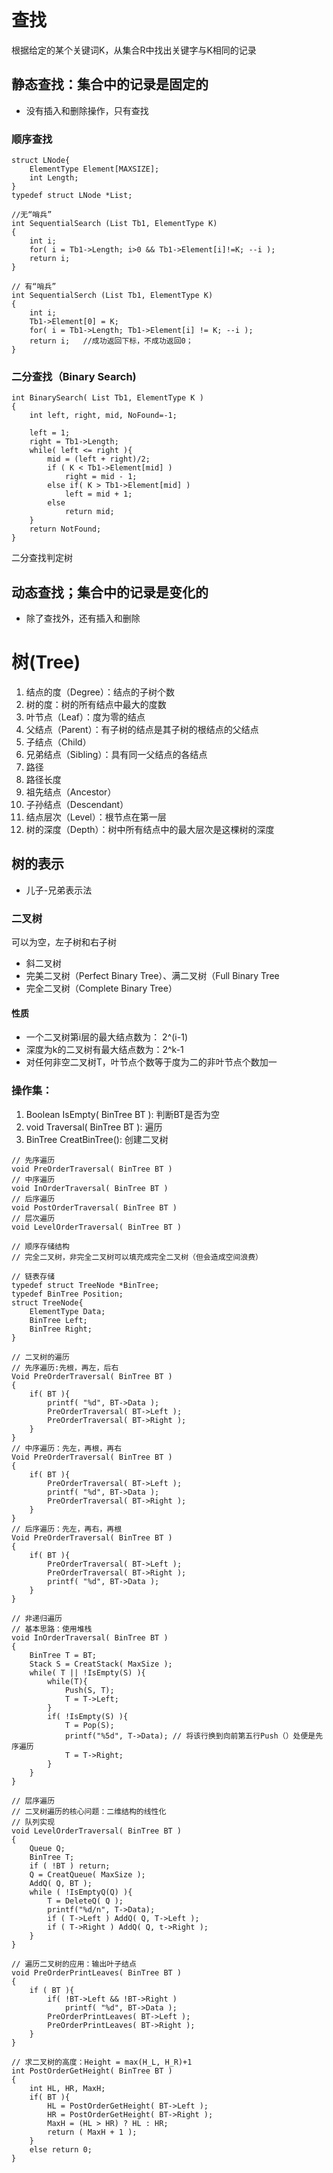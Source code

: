 # 查找
根据给定的某个关键词K，从集合R中找出关键字与K相同的记录

## 静态查找：集合中的记录是固定的
* 没有插入和删除操作，只有查找

### 顺序查找
```
struct LNode{
    ElementType Element[MAXSIZE];
    int Length;
}
typedef struct LNode *List;

//无“哨兵”
int SequentialSearch (List Tb1, ElementType K)
{
    int i;
    for( i = Tb1->Length; i>0 && Tb1->Element[i]!=K; --i );
    return i;
}

// 有“哨兵”
int SequentialSerch (List Tb1, ElementType K)
{
    int i;
    Tb1->Element[0] = K;
    for( i = Tb1->Length; Tb1->Element[i] != K; --i );
    return i;   //成功返回下标，不成功返回0；
}
```

### 二分查找（Binary Search)
```
int BinarySearch( List Tb1, ElementType K )
{
    int left, right, mid, NoFound=-1;

    left = 1;
    right = Tb1->Length;
    while( left <= right ){
        mid = (left + right)/2;
        if ( K < Tb1->Element[mid] )
            right = mid - 1;
        else if( K > Tb1->Element[mid] )
            left = mid + 1;
        else 
            return mid;
    }
    return NotFound;
}
```
二分查找判定树

## 动态查找；集合中的记录是变化的
* 除了查找外，还有插入和删除



# 树(Tree)
1. 结点的度（Degree）：结点的子树个数
2. 树的度：树的所有结点中最大的度数
3. 叶节点（Leaf）：度为零的结点
4. 父结点（Parent）：有子树的结点是其子树的根结点的父结点
5. 子结点（Child）
6. 兄弟结点（Sibling）：具有同一父结点的各结点
7. 路径
8. 路径长度
9. 祖先结点（Ancestor）
10. 子孙结点（Descendant）
11. 结点层次（Level）：根节点在第一层
12. 树的深度（Depth）：树中所有结点中的最大层次是这棵树的深度

## 树的表示
* 儿子-兄弟表示法

### 二叉树
可以为空，左子树和右子树
* 斜二叉树
* 完美二叉树（Perfect Binary Tree）、满二叉树（Full Binary Tree
* 完全二叉树（Complete Binary Tree）

#### 性质
* 一个二叉树第i层的最大结点数为： 2^(i-1)
* 深度为k的二叉树有最大结点数为：2^k-1
* 对任何非空二叉树T，叶节点个数等于度为二的非叶节点个数加一

### 操作集：
1. Boolean IsEmpty( BinTree BT ): 判断BT是否为空
2. void Traversal( BinTree BT ): 遍历
3. BinTree CreatBinTree(): 创建二叉树
```
// 先序遍历
void PreOrderTraversal( BinTree BT )
// 中序遍历
void InOrderTraversal( BinTree BT )
// 后序遍历
void PostOrderTraversal( BinTree BT )
// 层次遍历
void LevelOrderTraversal( BinTree BT )
```

```
// 顺序存储结构
// 完全二叉树，非完全二叉树可以填充成完全二叉树（但会造成空间浪费）

// 链表存储
typedef struct TreeNode *BinTree;
typedef BinTree Position;
struct TreeNode{
    ElementType Data;
    BinTree Left;
    BinTree Right;
}

// 二叉树的遍历
// 先序遍历:先根，再左，后右
Void PreOrderTraversal( BinTree BT )
{
    if( BT ){
        printf( "%d", BT->Data );
        PreOrderTraversal( BT->Left );
        PreOrderTraversal( BT->Right );
    }
}
// 中序遍历：先左，再根，再右
Void PreOrderTraversal( BinTree BT )
{
    if( BT ){
        PreOrderTraversal( BT->Left );
        printf( "%d", BT->Data );
        PreOrderTraversal( BT->Right );
    }
}
// 后序遍历：先左，再右，再根
Void PreOrderTraversal( BinTree BT )
{
    if( BT ){
        PreOrderTraversal( BT->Left );
        PreOrderTraversal( BT->Right );
        printf( "%d", BT->Data );
    }
}

// 非递归遍历
// 基本思路：使用堆栈
void InOrderTraversal( BinTree BT )
{
    BinTree T = BT;
    Stack S = CreatStack( MaxSize );
    while( T || !IsEmpty(S) ){
        while(T){
            Push(S, T);
            T = T->Left;
        }
        if( !IsEmpty(S) ){
            T = Pop(S);
            printf("%5d", T->Data); // 将该行换到向前第五行Push（）处便是先序遍历
            T = T->Right;
        }
    }
}

// 层序遍历
// 二叉树遍历的核心问题：二维结构的线性化
// 队列实现
void LevelOrderTraversal( BinTree BT )
{
    Queue Q;
    BinTree T;
    if ( !BT ) return;
    Q = CreatQueue( MaxSize );
    AddQ( Q, BT );
    while ( !IsEmptyQ(Q) ){
        T = DeleteQ( Q );
        printf("%d/n", T->Data);
        if ( T->Left ) AddQ( Q, T->Left );
        if ( T->Right ) AddQ( Q, t->Right );
    }
}

// 遍历二叉树的应用：输出叶子结点
void PreOrderPrintLeaves( BinTree BT )
{
    if ( BT ){
        if( !BT->Left && !BT->Right )
            printf( "%d", BT->Data );
        PreOrderPrintLeaves( BT->Left );
        PreOrderPrintLeaves( BT->Right );
    }
}

// 求二叉树的高度：Height = max(H_L, H_R)+1
int PostOrderGetHeight( BinTree BT )
{
    int HL, HR, MaxH;
    if( BT ){
        HL = PostOrderGetHeight( BT->Left );
        HR = PostOrderGetHeight( BT->Right );
        MaxH = (HL > HR) ? HL : HR;
        return ( MaxH + 1 );
    }
    else return 0;
}
```

```

```